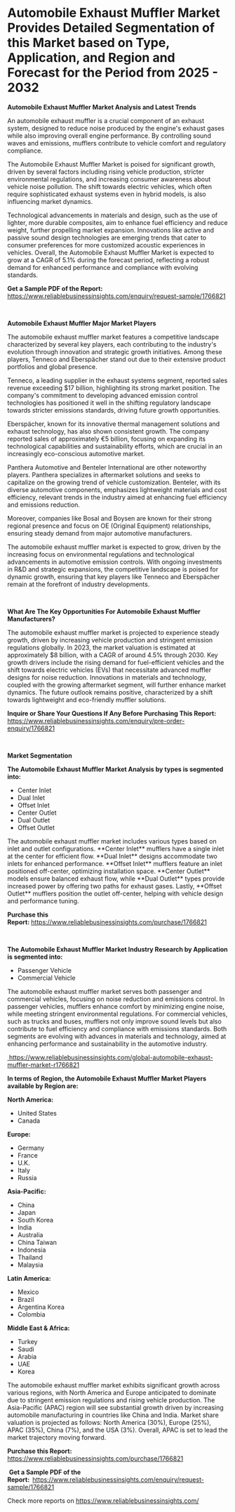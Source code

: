 <p><h1>Automobile Exhaust Muffler Market Provides Detailed Segmentation of this Market based on Type, Application, and Region and Forecast for the Period from 2025 - 2032</h1></p><p><strong>Automobile Exhaust Muffler Market Analysis and Latest Trends</strong></p>
<p><p>An automobile exhaust muffler is a crucial component of an exhaust system, designed to reduce noise produced by the engine's exhaust gases while also improving overall engine performance. By controlling sound waves and emissions, mufflers contribute to vehicle comfort and regulatory compliance. </p><p>The Automobile Exhaust Muffler Market is poised for significant growth, driven by several factors including rising vehicle production, stricter environmental regulations, and increasing consumer awareness about vehicle noise pollution. The shift towards electric vehicles, which often require sophisticated exhaust systems even in hybrid models, is also influencing market dynamics. </p><p>Technological advancements in materials and design, such as the use of lighter, more durable composites, aim to enhance fuel efficiency and reduce weight, further propelling market expansion. Innovations like active and passive sound design technologies are emerging trends that cater to consumer preferences for more customized acoustic experiences in vehicles. Overall, the Automobile Exhaust Muffler Market is expected to grow at a CAGR of 5.1% during the forecast period, reflecting a robust demand for enhanced performance and compliance with evolving standards.</p></p>
<p><strong>Get a Sample PDF of the Report:&nbsp;</strong> <a href="https://www.reliablebusinessinsights.com/enquiry/request-sample/1766821?utm_campaign=2482&utm_medium=2&utm_source=Github&utm_content=ia&utm_term=27022025&utm_id=automobile-exhaust-muffler">https://www.reliablebusinessinsights.com/enquiry/request-sample/1766821</a></p>
<p>&nbsp;</p>
<p><strong>Automobile Exhaust Muffler Major Market Players</strong></p>
<p><p>The automobile exhaust muffler market features a competitive landscape characterized by several key players, each contributing to the industry's evolution through innovation and strategic growth initiatives. Among these players, Tenneco and Eberspächer stand out due to their extensive product portfolios and global presence.</p><p>Tenneco, a leading supplier in the exhaust systems segment, reported sales revenue exceeding $17 billion, highlighting its strong market position. The company's commitment to developing advanced emission control technologies has positioned it well in the shifting regulatory landscape towards stricter emissions standards, driving future growth opportunities.</p><p>Eberspächer, known for its innovative thermal management solutions and exhaust technology, has also shown consistent growth. The company reported sales of approximately €5 billion, focusing on expanding its technological capabilities and sustainability efforts, which are crucial in an increasingly eco-conscious automotive market.</p><p>Panthera Automotive and Benteler International are other noteworthy players. Panthera specializes in aftermarket solutions and seeks to capitalize on the growing trend of vehicle customization. Benteler, with its diverse automotive components, emphasizes lightweight materials and cost efficiency, relevant trends in the industry aimed at enhancing fuel efficiency and emissions reduction.</p><p>Moreover, companies like Bosal and Boysen are known for their strong regional presence and focus on OE (Original Equipment) relationships, ensuring steady demand from major automotive manufacturers.</p><p>The automobile exhaust muffler market is expected to grow, driven by the increasing focus on environmental regulations and technological advancements in automotive emission controls. With ongoing investments in R&D and strategic expansions, the competitive landscape is poised for dynamic growth, ensuring that key players like Tenneco and Eberspächer remain at the forefront of industry developments.</p></p>
<p>&nbsp;</p>
<p><strong>What Are The Key Opportunities For Automobile Exhaust Muffler Manufacturers?</strong></p>
<p><p>The automobile exhaust muffler market is projected to experience steady growth, driven by increasing vehicle production and stringent emission regulations globally. In 2023, the market valuation is estimated at approximately $8 billion, with a CAGR of around 4.5% through 2030. Key growth drivers include the rising demand for fuel-efficient vehicles and the shift towards electric vehicles (EVs) that necessitate advanced muffler designs for noise reduction. Innovations in materials and technology, coupled with the growing aftermarket segment, will further enhance market dynamics. The future outlook remains positive, characterized by a shift towards lightweight and eco-friendly muffler solutions.</p></p>
<p><strong>Inquire or Share Your Questions If Any Before Purchasing This Report:</strong> <a href="https://www.reliablebusinessinsights.com/enquiry/pre-order-enquiry/1766821?utm_campaign=2482&utm_medium=2&utm_source=Github&utm_content=ia&utm_term=27022025&utm_id=automobile-exhaust-muffler">https://www.reliablebusinessinsights.com/enquiry/pre-order-enquiry/1766821</a></p>
<p>&nbsp;</p>
<p><strong>Market Segmentation</strong></p>
<p><strong>The Automobile Exhaust Muffler Market Analysis by types is segmented into:</strong></p>
<p><ul><li>Center Inlet</li><li>Dual Inlet</li><li>Offset Inlet</li><li>Center Outlet</li><li>Dual Outlet</li><li>Offset Outlet</li></ul></p>
<p><p>The automobile exhaust muffler market includes various types based on inlet and outlet configurations. **Center Inlet** mufflers have a single inlet at the center for efficient flow. **Dual Inlet** designs accommodate two inlets for enhanced performance. **Offset Inlet** mufflers feature an inlet positioned off-center, optimizing installation space. **Center Outlet** models ensure balanced exhaust flow, while **Dual Outlet** types provide increased power by offering two paths for exhaust gases. Lastly, **Offset Outlet** mufflers position the outlet off-center, helping with vehicle design and performance tuning.</p></p>
<p><strong>Purchase this Report:&nbsp;</strong><a href="https://www.reliablebusinessinsights.com/purchase/1766821?utm_campaign=2482&utm_medium=2&utm_source=Github&utm_content=ia&utm_term=27022025&utm_id=automobile-exhaust-muffler">https://www.reliablebusinessinsights.com/purchase/1766821</a></p>
<p>&nbsp;</p>
<p><strong>The Automobile Exhaust Muffler Market Industry Research by Application is segmented into:</strong></p>
<p><ul><li>Passenger Vehicle</li><li>Commercial Vehicle</li></ul></p>
<p><p>The automobile exhaust muffler market serves both passenger and commercial vehicles, focusing on noise reduction and emissions control. In passenger vehicles, mufflers enhance comfort by minimizing engine noise, while meeting stringent environmental regulations. For commercial vehicles, such as trucks and buses, mufflers not only improve sound levels but also contribute to fuel efficiency and compliance with emissions standards. Both segments are evolving with advances in materials and technology, aimed at enhancing performance and sustainability in the automotive industry.</p></p>
<p><a href="https://www.reliablebusinessinsights.com/global-automobile-exhaust-muffler-market-r1766821?utm_campaign=2482&utm_medium=2&utm_source=Github&utm_content=ia&utm_term=27022025&utm_id=automobile-exhaust-muffler">&nbsp;https://www.reliablebusinessinsights.com/global-automobile-exhaust-muffler-market-r1766821</a></p>
<p><strong>In terms of Region, the Automobile Exhaust Muffler Market Players available by Region are:</strong></p>
<p>
    <p> <strong> North America: </strong>
        <ul>
            <li>United States</li>
            <li>Canada</li>
        </ul>
        </p> 
    <p> <strong> Europe: </strong>
        <ul>
            <li>Germany</li>
            <li>France</li>
            <li>U.K.</li>
            <li>Italy</li>
            <li>Russia</li>
        </ul>
        </p> 
    <p> <strong> Asia-Pacific: </strong>
        <ul>
            <li>China</li>
            <li>Japan</li>
            <li>South Korea</li>
            <li>India</li>
            <li>Australia</li>
            <li>China Taiwan</li>
            <li>Indonesia</li>
            <li>Thailand</li>
            <li>Malaysia</li>
        </ul>
        </p> 
    <p> <strong> Latin America: </strong>
        <ul>
            <li>Mexico</li>
            <li>Brazil</li>
            <li>Argentina Korea</li>
            <li>Colombia</li>
        </ul>
        </p> 
    <p> <strong> Middle East & Africa: </strong>
        <ul>
            <li>Turkey</li>
            <li>Saudi</li>
            <li>Arabia</li>
            <li>UAE</li>
            <li>Korea</li>
        </ul>
    </p>
    </p>
<p><p>The automobile exhaust muffler market exhibits significant growth across various regions, with North America and Europe anticipated to dominate due to stringent emission regulations and rising vehicle production. The Asia-Pacific (APAC) region will see substantial growth driven by increasing automobile manufacturing in countries like China and India. Market share valuation is projected as follows: North America (30%), Europe (25%), APAC (35%), China (7%), and the USA (3%). Overall, APAC is set to lead the market trajectory moving forward.</p></p>
<p><strong>Purchase this Report: </strong><a href="https://www.reliablebusinessinsights.com/purchase/1766821?utm_campaign=2482&utm_medium=2&utm_source=Github&utm_content=ia&utm_term=27022025&utm_id=automobile-exhaust-muffler">https://www.reliablebusinessinsights.com/purchase/1766821</a></p>
<p>&nbsp;<strong>Get a Sample PDF of the Report:&nbsp;&nbsp;</strong><a href="https://www.reliablebusinessinsights.com/enquiry/request-sample/1766821?utm_campaign=2482&utm_medium=2&utm_source=Github&utm_content=ia&utm_term=27022025&utm_id=automobile-exhaust-muffler">https://www.reliablebusinessinsights.com/enquiry/request-sample/1766821</a></p>
<p><strong></strong></p>
<p>Check more reports on <a href="https://www.reliablebusinessinsights.com/?utm_campaign=2482&utm_medium=2&utm_source=Github&utm_content=ia&utm_term=27022025&utm_id=automobile-exhaust-muffler">https://www.reliablebusinessinsights.com/</a></p>